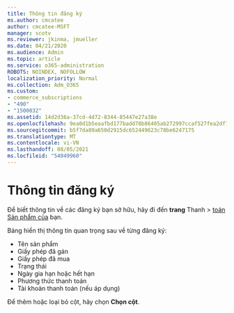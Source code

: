 ```yaml
---
title: Thông tin đăng ký
ms.author: cmcatee
author: cmcatee-MSFT
manager: scotv
ms.reviewer: jkinma, jmueller
ms.date: 04/21/2020
ms.audience: Admin
ms.topic: article
ms.service: o365-administration
ROBOTS: NOINDEX, NOFOLLOW
localization_priority: Normal
ms.collection: Adm_O365
ms.custom:
- commerce_subscriptions
- "490"
- "1500032"
ms.assetid: 14d2d36a-37cd-4d72-8344-85447e27a38e
ms.openlocfilehash: 9ea0d1b5eaafbd177badd78b86405ab272997ccaf527fea2df739cc98ce1a9f4
ms.sourcegitcommit: b5f7da89a650d2915dc652449623c78be6247175
ms.translationtype: MT
ms.contentlocale: vi-VN
ms.lasthandoff: 08/05/2021
ms.locfileid: "54049960"
---
```

# <a name="subscription-information"></a>Thông tin đăng ký

Để biết thông tin về các đăng ký bạn sở hữu, hãy đi đến **trang** Thanh \> [toán Sản phẩm của](https://go.microsoft.com/fwlink/p/?linkid=842054) bạn.
  
Bảng hiển thị thông tin quan trọng sau về từng đăng ký:
  
- Tên sản phẩm
- Giấy phép đã gán
- Giấy phép đã mua
- Trạng thái
- Ngày gia hạn hoặc hết hạn
- Phương thức thanh toán
- Tài khoản thanh toán (nếu áp dụng)
 
Để thêm hoặc loại bỏ cột, hãy chọn **Chọn cột**.